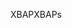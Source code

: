 <span data-ttu-id="2c35e-101">XBAP</span><span class="sxs-lookup"><span data-stu-id="2c35e-101">XBAPs</span></span>